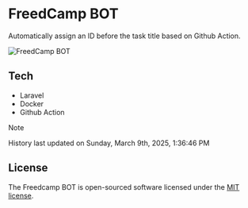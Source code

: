 # FreedCamp BOT

Automatically assign an ID before the task title based on Github Action.

![FreedCamp BOT](https://repository-images.githubusercontent.com/737932867/7d34798b-2680-471c-b089-a78a718d3d6a)

## Tech

- Laravel
- Docker
- Github Action

> [!NOTE]  
> History last updated on Sunday, March 9th, 2025, 1:36:46 PM

## License

The Freedcamp BOT is open-sourced software licensed under the [MIT license](https://opensource.org/licenses/MIT).
